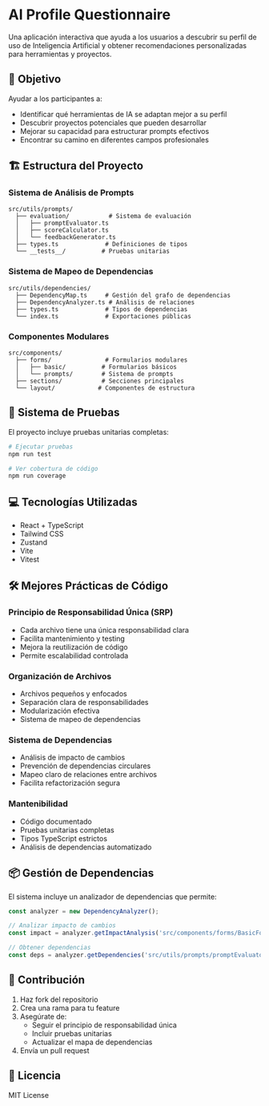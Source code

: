 # AI Profile Questionnaire

Una aplicación interactiva que ayuda a los usuarios a descubrir su perfil de uso de Inteligencia Artificial y obtener recomendaciones personalizadas para herramientas y proyectos.

## 🎯 Objetivo

Ayudar a los participantes a:
- Identificar qué herramientas de IA se adaptan mejor a su perfil
- Descubrir proyectos potenciales que pueden desarrollar
- Mejorar su capacidad para estructurar prompts efectivos
- Encontrar su camino en diferentes campos profesionales

## 🏗 Estructura del Proyecto

### Sistema de Análisis de Prompts
```
src/utils/prompts/
  ├── evaluation/           # Sistema de evaluación
  │   ├── promptEvaluator.ts
  │   ├── scoreCalculator.ts
  │   └── feedbackGenerator.ts
  ├── types.ts             # Definiciones de tipos
  └── __tests__/          # Pruebas unitarias
```

### Sistema de Mapeo de Dependencias
```
src/utils/dependencies/
  ├── DependencyMap.ts     # Gestión del grafo de dependencias
  ├── DependencyAnalyzer.ts # Análisis de relaciones
  ├── types.ts             # Tipos de dependencias
  └── index.ts             # Exportaciones públicas
```

### Componentes Modulares
```
src/components/
  ├── forms/               # Formularios modulares
  │   ├── basic/          # Formularios básicos
  │   └── prompts/        # Sistema de prompts
  ├── sections/           # Secciones principales
  └── layout/            # Componentes de estructura
```

## 🧪 Sistema de Pruebas

El proyecto incluye pruebas unitarias completas:

```bash
# Ejecutar pruebas
npm run test

# Ver cobertura de código
npm run coverage
```

## 💻 Tecnologías Utilizadas

- React + TypeScript
- Tailwind CSS
- Zustand
- Vite
- Vitest

## 🛠 Mejores Prácticas de Código

### Principio de Responsabilidad Única (SRP)
- Cada archivo tiene una única responsabilidad clara
- Facilita mantenimiento y testing
- Mejora la reutilización de código
- Permite escalabilidad controlada

### Organización de Archivos
- Archivos pequeños y enfocados
- Separación clara de responsabilidades
- Modularización efectiva
- Sistema de mapeo de dependencias

### Sistema de Dependencias
- Análisis de impacto de cambios
- Prevención de dependencias circulares
- Mapeo claro de relaciones entre archivos
- Facilita refactorización segura

### Mantenibilidad
- Código documentado
- Pruebas unitarias completas
- Tipos TypeScript estrictos
- Análisis de dependencias automatizado

## 📦 Gestión de Dependencias

El sistema incluye un analizador de dependencias que permite:

```typescript
const analyzer = new DependencyAnalyzer();

// Analizar impacto de cambios
const impact = analyzer.getImpactAnalysis('src/components/forms/BasicForm.tsx');

// Obtener dependencias
const deps = analyzer.getDependencies('src/utils/prompts/promptEvaluator.ts');
```

## 🤝 Contribución

1. Haz fork del repositorio
2. Crea una rama para tu feature
3. Asegúrate de:
   - Seguir el principio de responsabilidad única
   - Incluir pruebas unitarias
   - Actualizar el mapa de dependencias
4. Envía un pull request

## 📝 Licencia

MIT License